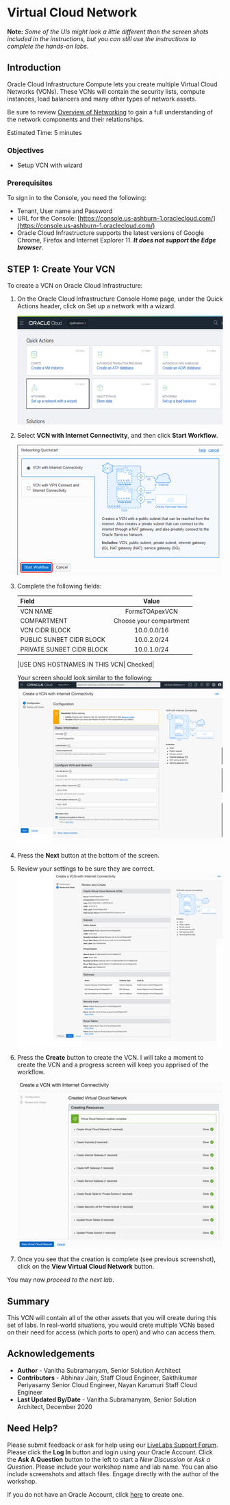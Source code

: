 # Virtual Cloud Network


**Note:** *Some of the UIs might look a little different than the screen shots included in the instructions, but you can still use the instructions to complete the hands-on labs.*

## Introduction

Oracle Cloud Infrastructure Compute lets you create multiple Virtual Cloud Networks (VCNs). These VCNs will contain the security lists, compute instances, load balancers and many other types of network assets.

Be sure to review [Overview of Networking](https://docs.cloud.oracle.com/iaas/Content/Network/Concepts/overview.htm) to gain a full understanding of the network components and their relationships.

Estimated Time: 5 minutes

### Objectives

* Setup VCN with wizard

### Prerequisites

To sign in to the Console, you need the following:

- Tenant, User name and Password
- URL for the Console: [https://console.us-ashburn-1.oraclecloud.com/](https://console.us-ashburn-1.oraclecloud.com/)
- Oracle Cloud Infrastructure supports the latest versions of Google Chrome, Firefox and Internet Explorer 11. ***It does not support the Edge browser***.

## **STEP 1**: Create Your VCN

To create a VCN on Oracle Cloud Infrastructure:

1. On the Oracle Cloud Infrastructure Console Home page, under the Quick Actions header, click on Set up a network with a wizard.

    ![Setup a Network with a Wizard](images/setupVCN1.png)

2. Select **VCN with Internet Connectivity**, and then click **Start Workflow**.

    ![Start Workflow](images/setupVCN2.png)

3. Complete the following fields:

    |                  **Field**              |    **Value**  |
    |----------------------------------------|:------------:|
    |VCN NAME |FormsTOApexVCN|
    |COMPARTMENT |  Choose your compartment
    |VCN CIDR BLOCK|10.0.0.0/16|
    |PUBLIC SUNBET CIDR BLOCK|10.0.2.0/24|
    |PRIVATE SUNBET CIDR BLOCK|10.0.1.0/24|

    |USE DNS HOSTNAMES IN THIS VCN| Checked|

    Your screen should look similar to the following:
    ![Create VCN Configuration](images/setupVCN3.png)

4. Press the **Next** button at the bottom of the screen.

5. Review your settings to be sure they are correct.
    ![Review Configuration](images/setupVCN4.png)


6. Press the **Create** button to create the VCN. I will take a moment to create the VCN and a progress screen will keep you apprised of the workflow.

    ![Workflow](images/workflow.png)

7. Once you see that the creation is complete (see previous screenshot), click on the **View Virtual Cloud Network** button.

You may now *proceed to the next lab*.


## Summary

This VCN will contain all of the other assets that you will create during this set of labs. In real-world situations, you would crete multiple VCNs based on their need for access (which ports to open) and who can access them.

## **Acknowledgements**

 - **Author** -  Vanitha Subramanyam, Senior Solution Architect
 - **Contributors** - Abhinav Jain, Staff Cloud Engineer, Sakthikumar Periyasamy Senior Cloud Engineer, Nayan Karumuri Staff Cloud Engineer
 - **Last Updated By/Date** - Vanitha Subramanyam, Senior Solution Architect, December 2020

## Need Help?
 Please submit feedback or ask for help using our [LiveLabs Support Forum](https://community.oracle.com/tech/developers/categories/forms-to-apex-migration-workshops). Please click the **Log In** button and login using your Oracle Account. Click the **Ask A Question** button to the left to start a *New Discussion* or *Ask a Question*.  Please include your workshop name and lab name.  You can also include screenshots and attach files.  Engage directly with the author of the workshop.

 If you do not have an Oracle Account, click [here](https://profile.oracle.com/myprofile/account/create-account.jspx) to create one.
